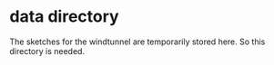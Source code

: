# data directory

The sketches for the windtunnel are temporarily stored here. So this directory is needed.
